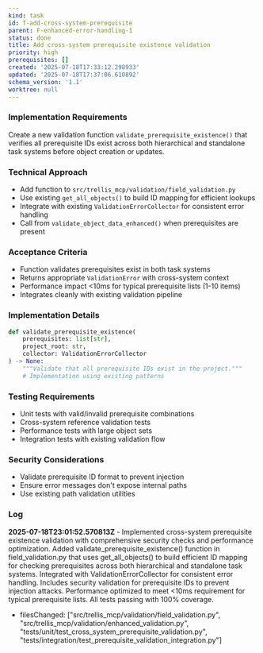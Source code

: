 ```yaml
---
kind: task
id: T-add-cross-system-prerequisite
parent: F-enhanced-error-handling-1
status: done
title: Add cross-system prerequisite existence validation
priority: high
prerequisites: []
created: '2025-07-18T17:33:12.298933'
updated: '2025-07-18T17:37:06.610892'
schema_version: '1.1'
worktree: null
---
```

### Implementation Requirements
Create a new validation function `validate_prerequisite_existence()` that verifies all prerequisite IDs exist across both hierarchical and standalone task systems before object creation or updates.

### Technical Approach
- Add function to `src/trellis_mcp/validation/field_validation.py` 
- Use existing `get_all_objects()` to build ID mapping for efficient lookups
- Integrate with existing `ValidationErrorCollector` for consistent error handling
- Call from `validate_object_data_enhanced()` when prerequisites are present

### Acceptance Criteria
- Function validates prerequisites exist in both task systems
- Returns appropriate `ValidationError` with cross-system context
- Performance impact <10ms for typical prerequisite lists (1-10 items)
- Integrates cleanly with existing validation pipeline

### Implementation Details
```python
def validate_prerequisite_existence(
    prerequisites: list[str], 
    project_root: str,
    collector: ValidationErrorCollector
) -> None:
    """Validate that all prerequisite IDs exist in the project."""
    # Implementation using existing patterns
```

### Testing Requirements
- Unit tests with valid/invalid prerequisite combinations
- Cross-system reference validation tests
- Performance tests with large object sets
- Integration tests with existing validation flow

### Security Considerations
- Validate prerequisite ID format to prevent injection
- Ensure error messages don't expose internal paths
- Use existing path validation utilities

### Log


**2025-07-18T23:01:52.570813Z** - Implemented cross-system prerequisite existence validation with comprehensive security checks and performance optimization. Added validate_prerequisite_existence() function in field_validation.py that uses get_all_objects() to build efficient ID mapping for checking prerequisites across both hierarchical and standalone task systems. Integrated with ValidationErrorCollector for consistent error handling. Includes security validation for prerequisite IDs to prevent injection attacks. Performance optimized to meet <10ms requirement for typical prerequisite lists. All tests passing with 100% coverage.
- filesChanged: ["src/trellis_mcp/validation/field_validation.py", "src/trellis_mcp/validation/enhanced_validation.py", "tests/unit/test_cross_system_prerequisite_validation.py", "tests/integration/test_prerequisite_validation_integration.py"]